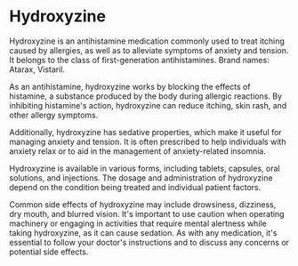 <!--
source: gpt-3 + jph editing
tags: antihistamines medications
-->

# Hydroxyzine

Hydroxyzine is an antihistamine medication commonly used to treat itching caused by allergies, as well as to alleviate symptoms of anxiety and tension. It belongs to the class of first-generation antihistamines. Brand names: Atarax, Vistaril.

As an antihistamine, hydroxyzine works by blocking the effects of histamine, a substance produced by the body during allergic reactions. By inhibiting histamine's action, hydroxyzine can reduce itching, skin rash, and other allergy symptoms.

Additionally, hydroxyzine has sedative properties, which make it useful for managing anxiety and tension. It is often prescribed to help individuals with anxiety relax or to aid in the management of anxiety-related insomnia.

Hydroxyzine is available in various forms, including tablets, capsules, oral solutions, and injections. The dosage and administration of hydroxyzine depend on the condition being treated and individual patient factors.

Common side effects of hydroxyzine may include drowsiness, dizziness, dry mouth, and blurred vision. It's important to use caution when operating machinery or engaging in activities that require mental alertness while taking hydroxyzine, as it can cause sedation. As with any medication, it's essential to follow your doctor's instructions and to discuss any concerns or potential side effects.

